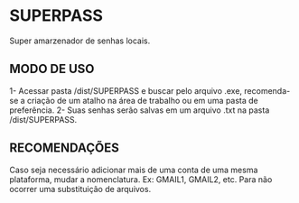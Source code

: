 # SUPERPASS
Super amarzenador de senhas locais.
## MODO DE USO
1- Acessar pasta /dist/SUPERPASS e buscar pelo arquivo .exe, recomenda-se a criação de um atalho na área de trabalho ou em uma pasta de preferência.
2- Suas senhas serão salvas em um arquivo .txt na pasta /dist/SUPERPASS.
## RECOMENDAÇÕES
Caso seja necessário adicionar mais de uma conta de uma mesma plataforma, mudar a nomenclatura. Ex: GMAIL1, GMAIL2, etc. Para não ocorrer uma substituição de arquivos.
